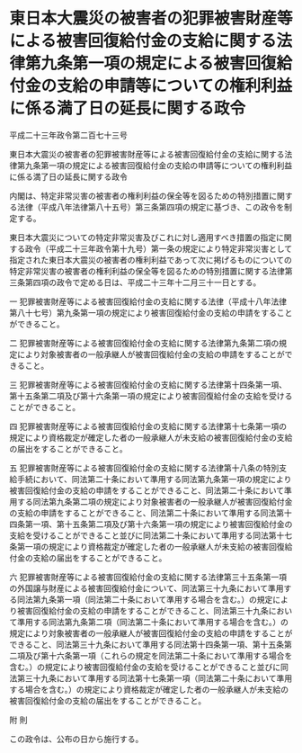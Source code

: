 # 東日本大震災の被害者の犯罪被害財産等による被害回復給付金の支給に関する法律第九条第一項の規定による被害回復給付金の支給の申請等についての権利利益に係る満了日の延長に関する政令

平成二十三年政令第二百七十三号

東日本大震災の被害者の犯罪被害財産等による被害回復給付金の支給に関する法律第九条第一項の規定による被害回復給付金の支給の申請等についての権利利益に係る満了日の延長に関する政令

内閣は、特定非常災害の被害者の権利利益の保全等を図るための特別措置に関する法律（平成八年法律第八十五号）第三条第四項の規定に基づき、この政令を制定する。

東日本大震災についての特定非常災害及びこれに対し適用すべき措置の指定に関する政令（平成二十三年政令第十九号）第一条の規定により特定非常災害として指定された東日本大震災の被害者の権利利益であって次に掲げるものについての特定非常災害の被害者の権利利益の保全等を図るための特別措置に関する法律第三条第四項の政令で定める日は、平成二十三年十二月三十一日とする。

一 犯罪被害財産等による被害回復給付金の支給に関する法律（平成十八年法律第八十七号）第九条第一項の規定により被害回復給付金の支給の申請をすることができること。

二 犯罪被害財産等による被害回復給付金の支給に関する法律第九条第二項の規定により対象被害者の一般承継人が被害回復給付金の支給の申請をすることができること。

三 犯罪被害財産等による被害回復給付金の支給に関する法律第十四条第一項、第十五条第二項及び第十六条第一項の規定により被害回復給付金の支給を受けることができること。

四 犯罪被害財産等による被害回復給付金の支給に関する法律第十七条第一項の規定により資格裁定が確定した者の一般承継人が未支給の被害回復給付金の支給の届出をすることができること。

五 犯罪被害財産等による被害回復給付金の支給に関する法律第十八条の特別支給手続において、同法第二十条において準用する同法第九条第一項の規定により被害回復給付金の支給の申請をすることができること、同法第二十条において準用する同法第九条第二項の規定により対象被害者の一般承継人が被害回復給付金の支給の申請をすることができること、同法第二十条において準用する同法第十四条第一項、第十五条第二項及び第十六条第一項の規定により被害回復給付金の支給を受けることができること並びに同法第二十条において準用する同法第十七条第一項の規定により資格裁定が確定した者の一般承継人が未支給の被害回復給付金の支給の届出をすることができること。

六 犯罪被害財産等による被害回復給付金の支給に関する法律第三十五条第一項の外国譲与財産による被害回復給付金について、同法第三十九条において準用する同法第九条第一項（同法第二十条において準用する場合を含む。）の規定により被害回復給付金の支給の申請をすることができること、同法第三十九条において準用する同法第九条第二項（同法第二十条において準用する場合を含む。）の規定により対象被害者の一般承継人が被害回復給付金の支給の申請をすることができること、同法第三十九条において準用する同法第十四条第一項、第十五条第二項及び第十六条第一項（これらの規定を同法第二十条において準用する場合を含む。）の規定により被害回復給付金の支給を受けることができること並びに同法第三十九条において準用する同法第十七条第一項（同法第二十条において準用する場合を含む。）の規定により資格裁定が確定した者の一般承継人が未支給の被害回復給付金の支給の届出をすることができること。

附 則

この政令は、公布の日から施行する。
